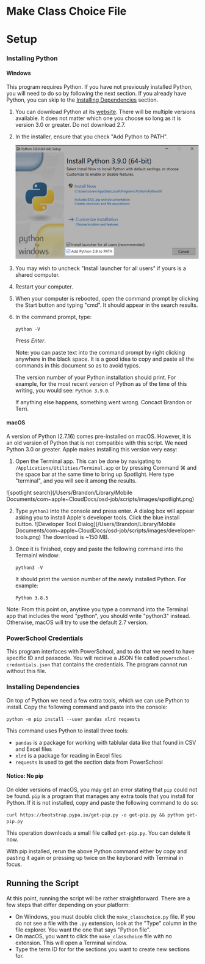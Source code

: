 # Make Class Choice File

# Setup

### Installing Python

#### Windows

This program requires Python. If you have not previously installed Python, you will need to do so by following the next section. If you already have Python, you can skip to the [Installing Dependencies](#installing-dependencies) section.

1. You can download Python at its [website](https://www.python.org/downloads/). There will be multiple versions available. It does not matter which one you choose so long as it is version 3.0 or greater. Do not download 2.7.

2. In the installer, ensure that you check "Add Python to PATH".

   ![Python installer](../images/python-installer.png)

3. You may wish to uncheck "Install launcher for all users" if yours is a shared computer.

4. Restart your computer.

5. When your computer is rebooted, open the command prompt by clicking the Start button and typing "cmd". It should appear in the search results.

6. In the command prompt, type:

   `python -V`

   Press _Enter_.

   Note: you can paste text into the command prompt by right clicking anywhere in the black space. It is a good idea to copy and paste all the commands in this document so as to avoid typos.

   The version number of your Python installation should print. For example, for the most recent version of Python as of the time of this writing, you would see: `Python 3.9.0`.

   If anything else happens, something went wrong. Concact Brandon or Terri.

#### macOS

A version of Python (2.7.16) comes pre-installed on macOS. However, it is an old version of Python that is not compatible with this script. We need Python 3.0 or greater. Apple makes installing this version very easy:

1. Open the Terminal app. This can be done by navigating to `/Applications/Utilities/Terminal.app` or by pressing Command ⌘ and the space bar at the same time to bring up Spotlight. Here type "terminal", and you will see it among the results.

![spotlight search](/Users/Brandon/Library/Mobile Documents/com~apple~CloudDocs/osd-job/scripts/images/spotlight.png)

2. Type `python3` into the console and press enter. A dialog box will appear asking you to install Apple's developer tools. Click the blue install button.
   ![Developer Tool Dialog](/Users/Brandon/Library/Mobile Documents/com~apple~CloudDocs/osd-job/scripts/images/developer-tools.png)
   The download is ~150 MB.

3. Once it is finished, copy and paste the following command into the Termainl window:

   `python3 -V`

   It should print the version number of the newly installed Python. For example:

   `Python 3.8.5`

Note: From this point on, anytime you type a command into the Terminal app that includes the word "python", you should write "python3" instead. Otherwise, macOS will try to use the default 2.7 version.

### PowerSchool Credentials

This program interfaces with PowerSchool, and to do that we need to have specific ID and passcode. You will recieve a JSON file called `powerschool-credentials.json` that contains the credentials. The program cannot run without this file.

### Installing Dependencies

On top of Python we need a few extra tools, which we can use Python to install. Copy the following command and paste into the console:

`python -m pip install --user pandas xlrd requests`

This command uses Python to install three tools:

- `pandas` is a package for working with tablular data like that found in CSV and Excel files
- `xlrd` is a package for reading in Excel files
- `requests` is used to get the section data from PowerSchool

#### Notice: No pip

On older versions of macOS, you may get an error stating that `pip` could not be found. `pip` is a program that manages any extra tools that you install for Python. If it is not installed, copy and paste the following command to do so:

`curl https://bootstrap.pypa.io/get-pip.py -o get-pip.py && python get-pip.py`

This operation downloads a small file called `get-pip.py`. You can delete it now.

With pip installed, rerun the above Python command either by copy and pasting it again or pressing up twice on the keyborard with Terminal in focus.

## Running the Script

At this point, running the script will be rather straightforward. There are a few steps that differ depending on your platform:

- On Windows, you must double click the `make_classchoice.py` file. If you do not see a file with the `.py` extension, look at the "Type" column in the file explorer. You want the one that says "Python file".
- On macOS, you want to click the `make_classchoice` file with no extension. This will open a Terminal window.
- Type the term ID for for the sections you want to create new sections for.



